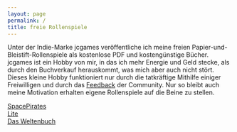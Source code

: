 ```yaml
---
layout: page
permalink: /
title: freie Rollenspiele
---
```


Unter der Indie-Marke jcgames veröffentliche ich meine freien Papier-und-Bleistift-Rollenspiele als kostenlose PDF und kostengünstige Bücher.
jcgames ist ein Hobby von mir, in das ich mehr Energie und Geld stecke, als durch den Buchverkauf herauskommt, was mich aber auch nicht stört. Dieses kleine Hobby funktioniert nur durch die tatkräftige Mithilfe einiger Freiwilligen und durch das [Feedback](https://www.tanelorn.net/index.php?board=367.0) der Community. Nur so bleibt auch meine Motivation erhalten eigene Rollenspiele auf die Beine zu stellen.

<div class="row row-cols-1 row-cols-md-2 g-4 mb-3">
    <div class="col">
        <div class="card bg-spacepirates clickable">
            <div class="card-body card-body-spacepirates"></div>
            <div class="card-footer d-flex justify-content-center card-footer-spacepirates">
                <a href="https://spacepirates.jcgames.de/" class="link-light">SpacePirates</a>
            </div>
        </div>
    </div>
    <div class="col">
        <div class="card bg-lite clickable">
            <div class="card-body card-body-lite"></div>
            <div class="card-footer d-flex justify-content-center">
                <a href="https://lite.jcgames.de" class="link-light">Lite </a>
            </div>
        </div>
    </div>
    <div class="col">
        <div class="card bg-weltenbuch clickable">
            <div class="card-body card-body-weltenbuch"></div>
            <div class="card-footer d-flex justify-content-center">
                <a href="https://dasweltenbuch.jcgames.de/" class="link-light">Das Weltenbuch</a>
            </div>
        </div>
    </div>
</div>
